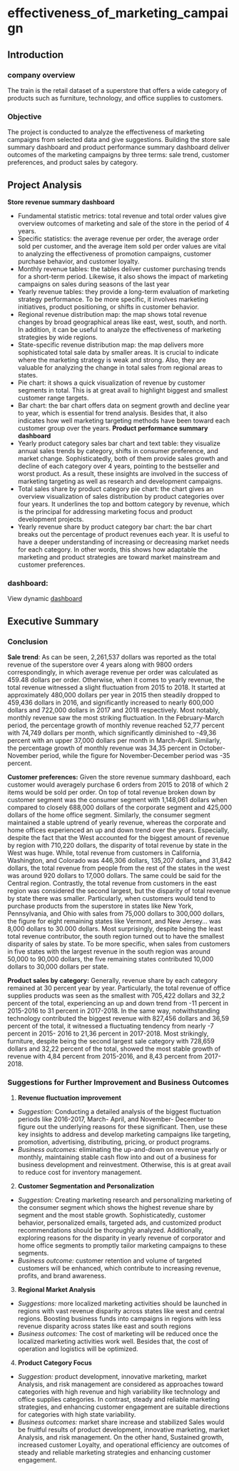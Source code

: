 # effectiveness_of_marketing_campaign
## Introduction
### company overview
The train is the retail dataset of a superstore that offers a wide category of products such as furniture, technology, and office supplies to customers.
### Objective
The project is conducted to analyze the effectiveness of marketing campaigns from selected data and give suggestions. Building the store sale summary dashboard and product performance summary dashboard deliver outcomes of the marketing campaigns by three terms: sale trend, customer preferences, and product sales by category.

## Project Analysis
**Store revenue summary dashboard**
- Fundamental statistic metrics: total revenue and total order values give overview outcomes of marketing and sale of the store in the period of 4 years. 
- Specific statistics: the average revenue per order, the average order sold per customer, and the average item sold per order values are vital to analyzing the effectiveness of promotion campaigns, customer purchase behavior, and customer loyalty. 
- Monthly revenue tables: the tables deliver customer purchasing trends for a short-term period. Likewise, it also shows the impact of marketing campaigns on sales during seasons of the last year
- Yearly revenue tables: they provide a long-term evaluation of marketing strategy performance. To be more specific, it involves marketing initiatives, product positioning, or shifts in customer behavior. 
- Regional revenue distribution map: the map shows total revenue changes by broad geographical areas like east, west, south, and north. In addition, it can be useful to analyze the effectiveness of marketing strategies by wide regions.
- State-specific revenue distribution map: the map delivers more sophisticated total sale data by smaller areas. It is crucial to indicate where the marketing strategy is weak and strong. Also, they are valuable for analyzing the change in total sales from regional areas to states.
- Pie chart: it shows a quick visualization of revenue by customer segments in total. This is at great avail to highlight biggest and smallest customer range targets.
- Bar chart: the bar chart offers data on segment growth and decline year to year, which is essential for trend analysis. Besides that, it also indicates how well marketing targeting methods have been toward each customer group over the years.
**Product performance summary dashboard**
- Yearly product category sales bar chart and text table: they visualize annual sales trends by category, shifts in consumer preference, and market change. Sophisticatedly, both of them provide sales growth and decline of each category over 4 years, pointing to the bestseller and worst product. As a result, these insights are involved in the success of marketing targeting as well as research and development campaigns.
- Total sales share by product category pie chart: the chart gives an overview visualization of sales distribution by product categories over four years. It underlines the top and bottom category by revenue, which is the principal for addressing marketing focus and product development projects. 
- Yearly revenue share by product category bar chart: the bar chart breaks out the percentage of product revenues each year. It is useful to have a deeper understanding of increasing or decreasing market needs for each category. In other words, this shows how adaptable the marketing and product strategies are toward market mainstream and customer preferences.

### dashboard:
View dynamic [dashboard](https://public.tableau.com/app/profile/thien.nguyen1439/viz/pj1_17039365354620/Dashboard2)

## Executive Summary
### Conclusion
**Sale trend**:
As can be seen, 2,261,537 dollars was reported as the total revenue of the superstore over 4 years along with 9800 orders correspondingly, in which average revenue per order was calculated as 459.48 dollars per order. Otherwise, when it comes to yearly revenue, the total revenue witnessed a slight fluctuation from 2015 to 2018. It started at approximately 480,000 dollars per year in 2015 then steadily dropped to 459,436 dollars in 2016, and significantly increased to nearly 600,000 dollars and 722,000 dollars in 2017 and 2018 respectively. Most notably, monthly revenue saw the most striking fluctuation. In the February-March period, the percentage growth of monthly revenue reached 52,77 percent with 74,749 dollars per month, which significantly diminished to -49,36 percent with an upper 37,000 dollars per month in March-April. Similarly, the percentage growth of monthly revenue was 34,35 percent in October-November period, while the figure for November-December period was -35 percent. 

**Customer preferences:**
Given the store revenue summary dashboard, each customer would averagely purchase 6 orders from 2015 to 2018 of which 2 items would be sold per order. On top of total revenue broken down by customer segment was the consumer segment with 1,148,061 dollars when compared to closely 688,000 dollars of the corporate segment and 425,000 dollars of the home office segment. Similarly, the consumer segment maintained a stable uptrend of yearly revenue, whereas the corporate and home offices experienced an up and down trend over the years. Especially, despite the fact that the West accounted for the biggest amount of revenue by region with 710,220 dollars, the disparity of total revenue by state in the West was huge. While, total revenue from customers in California, Washington, and Colorado was 446,306 dollars, 135,207 dollars, and 31,842 dollars, the total revenue from people from the rest of the states in the west was around 920 dollars to 17,000 dollars. The same could be said for the Central region. Contrastly, the total revenue from customers in the east region was considered the second largest, but the disparity of total revenue by state there was smaller. Particularly, when customers would tend to purchase products from the superstore in states like New York, Pennsylvania, and Ohio with sales from 75,000 dollars to 300,000 dollars, the figure for eight remaining states like Vermont, and New Jersey… was 8,000 dollars to 30.000 dollars. Most surprisingly, despite being the least total revenue contributor, the south region turned out to have the smallest disparity of sales by state. To be more specific, when sales from customers in five states with the largest revenue in the south region was around 50,000 to 90,000 dollars, the five remaining states contributed 10,000 dollars to 30,000 dollars per state. 

**Product sales by category:**
Generally, revenue share by each category remained at 30 percent year by year. Particularly, the total revenue of office supplies products was seen as the smallest with 705,422 dollars and 32,2 percent of the total, experiencing an up and down trend from -11 percent in 2015-2016 to 31 percent in 2017-2018. In the same way, notwithstanding technology contributed the biggest revenue with 827,456 dollars and 36,59 percent of the total, it witnessed a fluctuating tendency from nearly -7 percent in 2015- 2016 to 21,36 percent in 2017-2018. Most strikingly, furniture, despite being the second largest sale category with 728,659 dollars and 32,22 percent of the total, showed the most stable growth of revenue with 4,84 percent from 2015-2016, and 8,43 percent from 2017-2018.

### Suggestions for Further Improvement and Business Outcomes
1. **Revenue fluctuation improvement**
- *Suggestion:* Conducting a detailed analysis of the biggest fluctuation periods like 2016-2017, March- April, and November- December to figure out the underlying reasons for these significant. Then, use these key insights to address and develop marketing campaigns like targeting, promotion, advertising, distributing, pricing, or product programs. 
- *Business outcomes:* eliminating the up-and-down on revenue yearly or monthly, maintaining stable cash flow into and out of a business for business development and reinvestment. Otherwise, this is at great avail to reduce cost for inventory management.
2. **Customer Segmentation and Personalization**
- *Suggestion:* Creating marketing research and personalizing marketing of the consumer segment which shows the highest revenue share by segment and the most stable growth. Sophisticatedly, customer behavior, personalized emails, targeted ads, and customized product recommendations should be thoroughly analyzed. Additionally, exploring reasons for the disparity in yearly revenue of corporator and home office segments to promptly tailor marketing campaigns to these segments. 
- *Business outcome:* customer retention and volume of targeted customers will be enhanced, which contribute to increasing revenue, profits, and brand awareness. 
3. **Regional Market Analysis**
- *Suggestions:* more localized marketing activities should be launched in regions with vast revenue disparity across states like west and central regions. Boosting business funds into campaigns in regions with less revenue disparity across states like east and south regions
- *Business outcomes:* The cost of marketing will be reduced once the localized marketing activities work well. Besides that, the cost of operation and logistics will be optimized. 
4. **Product Category Focus**
- *Suggestion:* product development, innovative marketing, market Analysis, and risk management are considered as approaches toward categories with high revenue and high variability like technology and office supplies categories. In contrast, steady and reliable marketing strategies, and enhancing customer engagement are suitable directions for categories with high state variability. 
- *Business outcomes:* market share increase and stabilized Sales would be fruitful results of product development, innovative marketing, market Analysis, and risk management. On the other hand, Sustained growth, increased customer Loyalty, and operational efficiency are outcomes of steady and reliable marketing strategies and enhancing customer engagement.
